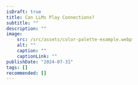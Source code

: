 ```yaml
---
isDraft: true
title: Can LLMs Play Connections?
subtitle: ""
description: ""
image:
    src: /src/assets/color-palette-example.webp
    alt: ""
    caption: ""
    captionLink: ""
publishDate: "2024-07-31"
tags: []
recommended: []
---
```

